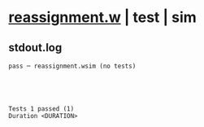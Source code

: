 # [reassignment.w](../../../../examples/tests/valid/reassignment.w) | test | sim

## stdout.log
```log
pass ─ reassignment.wsim (no tests)
 




Tests 1 passed (1) 
Duration <DURATION>

```

